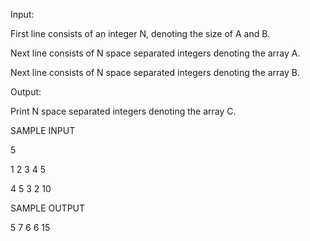 Input:

First line consists of an integer N, denoting the size of A and B.

Next line consists of N space separated integers denoting the array A.

Next line consists of N space separated integers denoting the array B.

Output:

Print N space separated integers denoting the array C.

SAMPLE INPUT

5

1 2 3 4 5

4 5 3 2 10

SAMPLE OUTPUT

5 7 6 6 15 
